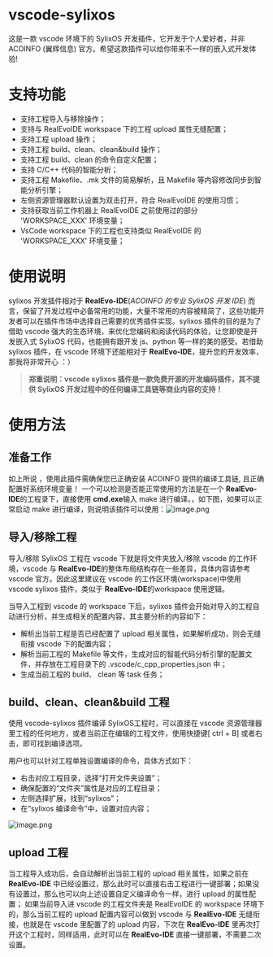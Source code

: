 # vscode-sylixos


这是一款 vscode 环境下的 SylixOS 开发插件，它开发于个人爱好者，并非 ACOINFO (翼辉信息) 官方。希望这款插件可以给你带来不一样的嵌入式开发体验!
# 支持功能


- 支持工程导入与移除操作；
- 支持与 RealEvoIDE workspace 下的工程 upload 属性无缝配置；
- 支持工程 upload 操作；
- 支持工程 build、clean、clean&build 操作；
- 支持工程 build、clean 的命令自定义配置；
- 支持 C/C++ 代码的智能分析；
- 支持工程 Makefile、.mk 文件的简易解析，且 Makefile 等内容修改同步到智能分析引擎；
- 左侧资源管理器默认设置为双击打开，符合 RealEvoIDE 的使用习惯；
- 支持获取当前工作机器上 RealEvoIDE 之前使用过的部分 'WORKSPACE_XXX' 环境变量；
- VsCode workspace 下的工程也支持类似 RealEvoIDE 的 'WORKSPACE_XXX' 环境变量；


# 使用说明


sylixos 开发插件相对于 **RealEvo-IDE**(_ACOINFO 的专业 SylixOS 开发 IDE_) 而言，保留了开发过程中必备常用的功能，大量不常用的内容被精简了，这些功能开发者可以在插件市场中选择自己需要的优秀插件实现。sylixos 插件的目的是为了借助 vscode 强大的生态环境，来优化您编码和阅读代码的体验，让您即使是开发嵌入式 SylixOS 代码，也能拥有跟开发 js、python 等一样的美的感受。若借助 sylixos 插件，在 vscode 环境下还能相对于 **RealEvo-IDE**，提升您的开发效率，那我将非常开心 ：）


> **郑重说明：vscode sylixos 插件是一款免费开源的开发编码插件，其不提供 SylixOS 开发过程中的任何编译工具链等商业内容的支持！**

# 使用方法
## 准备工作


如上所说 ，使用此插件需确保您已正确安装 ACOINFO 提供的编译工具链, 且正确配置好系统环境变量！
一个可以检测是否能正常使用的方法是在一个 **RealEvo-IDE**的工程录下，直接使用 **cmd.exe**输入 make 进行编译。，如下图，如果可以正常启动 make 进行编译，则说明该插件可以使用：![image.png](https://cdn.nlark.com/yuque/0/2021/png/12582765/1631676435407-b62d21bf-12ce-4ded-b147-5a1e12a8848d.png#align=left&display=inline&height=260&margin=%5Bobject%20Object%5D&name=image.png&originHeight=519&originWidth=993&size=32559&status=done&style=none&width=496.5#id=CiBv8&originHeight=519&originWidth=993&originalType=binary&ratio=1&status=done&style=none)
## 导入/移除工程
导入/移除 SylixOS 工程在 vscode 下就是将文件夹放入/移除 vscode 的工作环境，vscode 与 **RealEvo-IDE**的整体布局结构存在一些差异，具体内容请参考 vscode 官方。因此这里建议在 vscode 的工作区环境(workspace)中使用 vscode sylixos 插件，类似于 **RealEvo-IDE**的workspace 使用逻辑。


当导入工程到 vscode 的 workspace 下后，sylixos 插件会开始对导入的工程自动进行分析，并生成相关的配置内容，其主要分析的内容如下：

- 解析出当前工程是否已经配置了 upload 相关属性，如果解析成功，则会无缝衔接 vscode 下的配置内容；
- 解析当前工程的 Makefile 等文件，生成对应的智能代码分析引擎的配置文件，并存放在工程目录下的 .vscode/c_cpp_properties.json 中；
- 生成当前工程的 build、 clean 等 task 任务；



## build、clean、clean&build 工程


使用 vscode-sylixos 插件编译 SylixOS工程时，可以直接在 vscode 资源管理器里工程的任何地方，或者当前正在编辑的工程文件，使用快捷键[ ctrl + B] 或者右击，即可找到编译选项。


用户也可以针对工程单独设置编译的命令，具体方式如下：

- 右击对应工程目录，选择“打开文件夹设置”；
- 确保配置的“文件夹”属性是对应的工程目录；
- 左侧选择扩展，找到“sylixos”；
- 在“sylixos 编译命令”中，设置对应内容；

![image.png](https://cdn.nlark.com/yuque/0/2021/png/12582765/1636439036768-ddc0b876-64e1-4a01-bb26-537276c2904d.png#clientId=uaa41c0d3-29f9-4&from=paste&height=363&id=u38e7d034&margin=%5Bobject%20Object%5D&name=image.png&originHeight=725&originWidth=1411&originalType=binary&ratio=1&size=79433&status=done&style=none&taskId=u836bb0ab-60ed-454e-b531-77f863d71d0&width=705.5)
## upload 工程
当工程导入成功后，会自动解析出当前工程的 upload 相关属性，如果之前在 **RealEvo-IDE** 中已经设置过，那么此时可以直接右击工程进行一键部署；如果没有设置过，那么也可以向上述设置自定义编译命令一样，进行 upload 的属性配置；
如果当前导入进 vscode 的工程文件夹是  RealEvoIDE 的 workspace 环境下的，那么当前工程的 upload 配置内容可以做到 vscode 与  **RealEvo-IDE** 无缝衔接，也就是在 vscode 里配置了的 upload 内容，下次在  **RealEvo-IDE** 里再次打开这个工程时，同样适用，此时可以在  **RealEvo-IDE** 直接一键部署，不需要二次设置。
​

